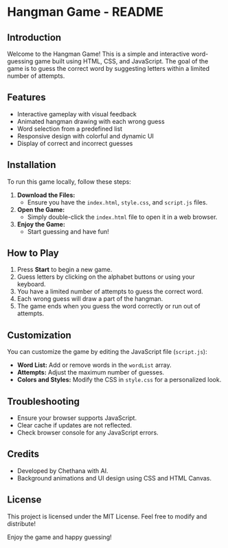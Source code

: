 # Hangman Game - README

## Introduction
Welcome to the Hangman Game! This is a simple and interactive word-guessing game built using HTML, CSS, and JavaScript. The goal of the game is to guess the correct word by suggesting letters within a limited number of attempts.

## Features
- Interactive gameplay with visual feedback
- Animated hangman drawing with each wrong guess
- Word selection from a predefined list
- Responsive design with colorful and dynamic UI
- Display of correct and incorrect guesses

## Installation
To run this game locally, follow these steps:

1. **Download the Files:**
   - Ensure you have the `index.html`, `style.css`, and `script.js` files.
2. **Open the Game:**
   - Simply double-click the `index.html` file to open it in a web browser.
3. **Enjoy the Game:**
   - Start guessing and have fun!

## How to Play
1. Press **Start** to begin a new game.
2. Guess letters by clicking on the alphabet buttons or using your keyboard.
3. You have a limited number of attempts to guess the correct word.
4. Each wrong guess will draw a part of the hangman.
5. The game ends when you guess the word correctly or run out of attempts.

## Customization
You can customize the game by editing the JavaScript file (`script.js`):
- **Word List:** Add or remove words in the `wordList` array.
- **Attempts:** Adjust the maximum number of guesses.
- **Colors and Styles:** Modify the CSS in `style.css` for a personalized look.

## Troubleshooting
- Ensure your browser supports JavaScript.
- Clear cache if updates are not reflected.
- Check browser console for any JavaScript errors.

## Credits
- Developed by Chethana with AI.
- Background animations and UI design using CSS and HTML Canvas.

## License
This project is licensed under the MIT License. Feel free to modify and distribute!

Enjoy the game and happy guessing!
